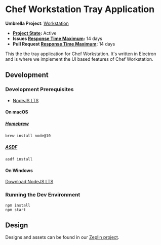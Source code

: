 # Chef Workstation Tray Application

**Umbrella Project**: [Workstation](https://github.com/chef/chef-oss-practices/blob/main/projects/chef-workstation.md)

* **[Project State](https://github.com/chef/chef-oss-practices/blob/main/repo-management/repo-states.md):** Active
* **Issues [Response Time Maximum](https://github.com/chef/chef-oss-practices/blob/main/repo-management/repo-states.md):** 14 days
* **Pull Request [Response Time Maximum](https://github.com/chef/chef-oss-practices/blob/main/repo-management/repo-states.md):** 14 days

This the the tray application for Chef Workstation. It's written in Electron and is where we implement the UI based features of Chef Workstation.

## Development

### Development Prerequisites

* [NodeJS LTS](https://nodejs.org/)

#### On macOS

##### [Homebrew](https://brew.sh)

```shell
brew install node@10
```

##### [ASDF](https://github.com/asdf-vm/asdf)

```shell
asdf install
```

#### On Windows

[Download NodeJS LTS](https://nodejs.org/en/download/)

### Running the Dev Environment

```shell
npm install
npm start
```

## Design

Designs and assets can be found in our [Zeplin project](https://zpl.io/Vqwx37m).
